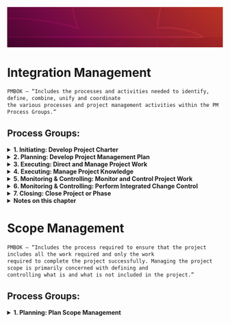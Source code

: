<img src="header.png">

# Integration Management 
```
PMBOK – “Includes the processes and activities needed to identify, define, combine, unify and coordinate 
the various processes and project management activities within the PM Process Groups.”
```
## Process Groups:
<details>
  <summary> <b> 1. Initiating: Develop Project Charter</b></summary>

<h3> Initiating: Develop Project Charter </h3>
<ul>
  <li> The process of developing a document to formally authorize a project or a phase </li>
  <li> Outlines the project objectives </li>
  <li> Defines the authority of the project manager</li>
  <li> Provides the project manager with the authority to put the resources together to project activities</li>
  <li> Establishes a direct link between the project and the strategic objectives of the organization and assures the organizational commitment to the project</li>
  <li> The approved project charter formally initiates the project</li>
</ul> 

<h3> Inputs:</h3> 

<ul>
  <li> <b>Business Documents: </b> Contain specific information as to why a project should be initiated. There are two main documents the business case and the benefits management plan. 
    <ul>
      <li> <b>Business Case: </b> Necessary information that determines whether or not the project is worth the required investment. Eg: Market Demand, Customer Request, Organizational Need, Legal requirement </li>
      <li> <b> Project Benefits Management Plan: </b> Describes the main benefits that the project will produce once it is completed and how to measure the benefits. The project benefit could be the product, service, or result. It maybe created by doing a cost-benefit analysis a project. </li>
    </ul>
  </li>
  
  <li> <b> Agreements:</b>
  <ul>
    <li> Service Level Agreements (SLA) </li>
    <li> Letters of intent </li>
   <li> Contract between the internal and external customer </li>
    <li> Work required to be performed for payment </li>
  </ul>
  </li>
  
  <li> <b> Enterprise Environmental Factors</b> </li>
  <li> <b> Organizational Process Assets </b></li>

  <li> <b> Project selection Methods: </b>
  <ul>
    <li> Benifit Cost Ratio (BCR): Ratio of benifit to cost. </li>
    <li> Economic Value Add (EVA): How much value a project has created for its shareholders </li>
    <li> Internal Rate of Return (IRR): The Projects return as an interest rate in percent </li>
    <li> Opportunity Cost, (Smaller is better) </li>
    <li> Payback Period, (Quicker is better) </li>
    <li> Present value (time value of money) and Net Present Value (time value of money w/costs factored in </li> 
    <li> ROI, (Return on Investment) </li> 
  </ul>
  </li>
  </ul>

<h3> Tools and Techniques:</h3>
<ul>
  <li> <b> Expert Judgment </b></li>
  <li> <b> Meetings </b></li>
  <li> <b> Data Gathering: </b> Techniques such as brainstorming, focus groups, and interviews. </li>
  <li> <b> Interpersonal and Team Skills :</b> Guide the development of the project, (Project Meetings, brainstorming, problem solving, & conflict resolution). Meeting management techniques will be needed in order to ensure meetings are run properly. </li>
</ul>

<h3> Output: </h3>
<ul>
<li> <b> Project Charter</b> 
     <ul>
       <li> Formally authorizes the existence of the project and it assigns the Project Manager and their Authority Level </li>
       <li> Signed by the organization Senior Management </li>
       <li> High Level requirements & risks </li>
       <li> Preliminary Project Budget and Schedule </li>
       <li> Project Purpose or justification </li>
     </ul>
</li>
<li> <b> Assumption Log: </b> A list of things that you perceive to be true (assumptions) and things that might constrain the project. </li>
</ul>
</details>

<details>
  <summary> <b> 2. Planning: Develop Project Management Plan </b></summary>

<h2>Planning: Develop Project Management Plan </h2>

<ul>
  <li> Process of defining, preparing, and coordinating all plan components and consolidating them into an integrated project management plan. </li>
  <li> Comprehensive document that outlines the basis of all project work and how the work will be performed </li>
  <li> Either summary or detailed </li> 
  <li> Contains Bbselines and plans </li>
  
</ul> 

<h3> Inputs:</h3> 

<ul>
  <li> <b> Project Charter: </b> Previous process (Develop Project Charter) </li>
  <li> <b> Outputs from other Planning Processes: </b> Outputs such as baselines and subsidiary management plans from the scope, time, cost, quality, risk, human resource, communication, procurement, and stakeholder planning processes are consolidated to create the Project Management Plan. </li>
  <li> <b> Enterprise Environmental Factors </b> </li>
  <li> <b> Organizational Process Assets </b> </li>
</ul>
  

<h3> Tools and Techniques:</h3> 

<ul>
  <li> Expert Judgment </li>
  <li> Data Gathering: Brainstorming, Checklists, Focus groups, Interview </li> 
  <li> Interpersonal and Team Skills: Conflict Management, Facilitation, Meeting Management </li> 
  <li> Meetings: Kick-off meeting </li>
</ul>


<h3> Outputs:</h3> 
<b> Project Management Plan </b> 
<ul>
  <li> Outlines how the project is executed, monitored and controlled, and closed </li> 
  <li> 4 Baselines: Scope, Schedule, Cost and Performance measurement</li>
  <li> 14 subsidiary plans</li>
  <li> Approved by either the Project Manager, Sponsor, Functional Manager, Program Manager, or in rare instances Senior Management</li>
  <li> Provides Guidance on project execution</li>
  <li> Formal Written piece of communication</li>
  <li> Only changed when a change request is generated and approved by the change control board</li>
</ul>

<ul>
  <li> <b>Process Improvement Plan: </b> Defines how processes that are used on the project will be evaluated and improved </li>
  <li> <b>Change Management Plan:</b> Defines how change requests will be managed, controlled, and formally authorized </li>
  <li> <b>Configuration Management Plan:</b> Defines how documentation changes concerning the project’s deliverables and processes will be managed </li>
  <li> <b>Performance Measurement Baseline:</b> This is a record of what the project had planned, scheduled, and budgeted in terms of scope, schedule, and cost performance </li>
  <li> <b>Project Life Cycle:</b> A representation of the generally sequential and sometimes overlapping project phases that a project typically goes through. </li>
  <li> <b>Management Review: </b> A review by the project manager, stakeholders, and management to evaluate whether the project has the expected performance or there is a necessity to take preventive or corrective actions </li>
</ul>   
    
</details>

<details>
  <summary> <b> 3. Executing: Direct and Manage Project Work </b></summary>

<h2>Executing: Direct and Manage Project Work </h2>


</details>

<details>
  <summary> <b> 4. Executing: Manage Project Knowledge </b></summary>

<h2>Executing: Manage Project Knowledge </h2>


</details>

<details>
  <summary> <b> 5. Monitoring & Controlling: Monitor and Control Project Work </b></summary>

<h2> Monitoring & Controlling: Monitor and Control Project Work </h2>

<ul>
  <li> Change request</li>
  <li> Work performance reports</li>
  <li> Project Management Plan updates</li>
  <li> Project Document updates</li>
</ul> 


</details>


<details>
  <summary> <b> 6. Monitoring & Controlling: Perform Integrated Change Control </b></summary>

<h2>Monitoring & Controlling: Perform Integrated Change Control  </h2>

"This is a hot topic, Anticipate lots of questions in the PMP exam"

<ol>
  <li> Review all change requests</li>
  <li> Communicating the decisions</li>
  <li> Process where you assess the change's impact on the project</li>
  <li> PM ultimately responsible for all changes</li>  
  <li> Any stakeholder may request change</li>
  <li> Change requests has to be in a written form</li>
  <li> Change control board: Group responsible for reviewing, evaluating, approving, decision making and communicating</li>
  
</ol> 

<b> Change Control Process </b>
<ol>
  <li> A stakeholder needs to indentify a need for a change</li>
  <li> PM asses the change and look for any other options for the change request.  Looks for the impact of the change request.</li>
  <li> The change request is submitted to the Change Control Board.</li>
  <li> If approved, the PM will adjust the Project Management Plan, and then manage the the project to the new plan.</li>
  <li> If it is not approved, the team goes back to the issue and develop a new change request, repeat step 1.</li>
  <li>

<h3> Inputs: </h3>
<ul>
  <li> Project Management Plan</li>
  <li> Project Documents</li>
  <li> Work Performance Report</li>
  <li> Change Requests  (this will be the main input)</li>
  <li> Entirprise Environment Factors</li>
  <li> Organizational Process Assets</li>
  <li> Export Judgement</li>
  <li> Meeting</li>
  <li> Data Analysis</li>
  <li> Change Control Tools</li>
     To amanage the change requests, status, and resulting decisions\
     Update the stakeholder sith current information
  <li>Approved Change Requests</li>
      Once the change control board members approve a change requests, it will be implemented in the Direct and Manage Project Work process.
  <li>Project Management Plan Updates</li>
  <li> Project Document updates</li>
        change log

</details>

<details>
  <summary> <b> 7. Closing: Close Project or Phase </b></summary>

<h2>Closing: Close Project or Phase </h2>
This is the last process of integration. Before you do this prcess, the deliverable will have to be accepted.


<ul>
  <li> Finalize all activities.</li>
  <li> Making certain that all documents and deliverables are up-to-date and that all issues are resolved.</li>
  <li> Confirming the delivery and formal acceptance of the deliverables by the customer</li>
  <li> Closing project accounts</li>
  <li> Reassing personal</li>
  <li> Confirming the formal acceptance of the seller's work</li>
  <li>  Audit project success or failure</li>
  <li>  Identify lesson learned, and archive project informaion for future use</li>
  <li>  Transfer the project's products, services, or results to the next phase or production and/ operations</li>
  <li> Investigate and document the reasons for the actions taken if the project is terminated before completion.</li>
</ul>

<h3> Inputs</h3>
<ul>
  <li> Project Charter</li>
  <li>  Project Management Plan</li>
  <li> Project Documents</li>
  <li>  Accepted Deliverables</li>
  <li> Business Documents</li>
  <li>  Aggrements</li>
  <li>  Procurement Documentations</li>
  <li> Organizational Process Assets</li>
</ul>

<h3>Tools and Techniques</h3>
<ul>
  </li>Expert Judgements</li>
  </li> Analytical Techniques</li>
        Ducument Analysis
        Trend Analysis
         Variance Analysis
  </li> Meetings</li>
</ul>


<h3> Outputs</h3>
<ul>
<li>Final Product service, or result transition</li>
    The transition of the deliverible to organization
<li> Final report
  <ul>
    <li>A summary of what took place in the project</li>
    <li> how successful was the project?</li>
    <li>Any variation in the baseline</li>
    </UL>
<li>Project Document Updates</li>
<li> Organizational Process Assets Updates</li>
</ul>
</details>

<details>
    <summary> <b> Notes on this chapter </b></summary>

<h2>Notes on this chapter</h2>
<li> <b>CBR </b> : Cost Benifit Ratio, the bigger the number the better is the project</li>
<li> <b>Business Document</b> is where the outline of the project is stated</li>
<li> <b>An assumption og</b> is used to track all assumptions made throughout the project  </li>
<li> The tool that is used for arranging a team with different skill set is a focus group, which is part of <b>Data Gathering</b>. <b>meeting</b> and “interpersonal and team skills” do not involve a focus group.</li>
<li> The <b>project management plan</b> contains the change management plan. Once a **change request** has been approved in the perform integrated change control process, the project manager will then execute the change in the **direct and manage project work process**
<li>Once a **Change  request** has been approved or rejected the project manager should update the *change log* to reflect the status of the change. </li> 
<li> Once a deliverable has been accepted, the project manager should then conduct the **close project or phase** process. </li>
* **Explicit knowledge** is gained from words, pictures, and numbers, such as reading books. **Tacit** is generally from beliefs, insights, and experiences. 
* The first step in managing any issues on a project is to add it to the **issue log**. From there, the PM can get a **change request** to either change the vendor or add more time to the project. Once a change request has been approved, then the PM can update the **project management plan**.
* **The work performance data** will describe what is happening to the deliverable as it is being done.
* The **project charter** is used to authorize a project. 
* The **project management plan** and **stakeholder register** come after the charter is created. 
* The **business documents* are an input to create project charters.
* The **change management plan** is a part of the **project management plan** that will describes how to manage changes on a project. That includes getting them requested, assessed, approved, or rejected. 
* Once new knowledge has been acquired, the project manager should update the **lesson learned register**. 
* You should never stop work on a project without first understanding the impact of a change on a project. Never take action without first reviewing and assessing your information.
* The **final report** is an output of the close project or phase process that will document what happened on the project. 
* **Trend analysis** is used to analyze when a trend might be forming and where it’s going. **Variance analysis** is only used to find a variance, not to predict it. 


</details>


# Scope Management 

```
PMBOK – “Includes the process required to ensure that the project includes all the work required and only the work 
required to complete the project successfully. Managing the project scope is primarily concerned with defining and 
controlling what is and what is not included in the project.”
```

## Process Groups:
<details>
  <summary> <b> 1. Planning: Plan Scope Management</b></summary>

<h3> Planning: Plan Scope Management </h3>
<ul>
  <li> The process of developing a document to formally authorize a project or a phase </li>
  <li> Outlines the project objectives </li>
  <li> Defines the authority of the project manager</li>
  <li> Provides the project manager with the authority to put the resources together to project activities</li>
  <li> Establishes a direct link between the project and the strategic objectives of the organization and assures the organizational commitment to the project</li>
  <li> The approved project charter formally initiates the project</li>
</ul> 

<h3> Inputs:</h3> 




